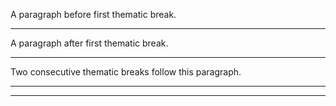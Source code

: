 A paragraph before first thematic break.

***

A paragraph after first thematic break.

***

Two consecutive thematic breaks follow this paragraph.

***

***